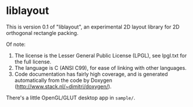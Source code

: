 # liblayout

This is version 0.1 of "liblayout", an experimental 2D layout library for 2D orthogonal rectangle packing.

Of note:

1. The license is the Lesser General Public License (LPGL), see lpgl.txt for the 
full license.  
2. The language is C (ANSI C99), for ease of linking with other languages.
3. Code documentation has fairly high coverage, and is generated automatically 
from the code by Doxygen (http://www.stack.nl/~dimitri/doxygen/).

There's a little OpenGL/GLUT desktop app in `sample/`.




